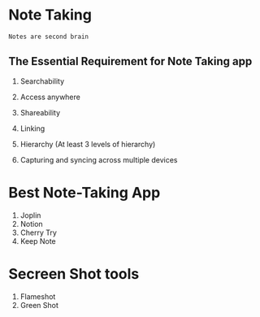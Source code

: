 # Note Taking

`Notes are second brain`

## The Essential Requirement for Note Taking app

1. Searchability

2. Access anywhere

3. Shareability

4. Linking

5. Hierarchy (At least 3 levels of hierarchy)

6. Capturing and syncing across multiple devices


# Best Note-Taking App

1. Joplin
2. Notion
3. Cherry Try
4. Keep Note


# Secreen Shot tools

1. Flameshot
2. Green Shot
